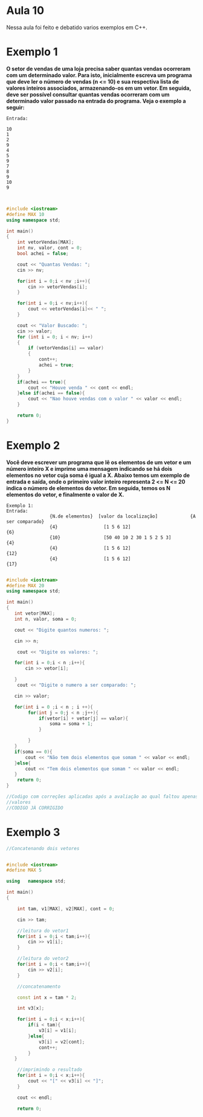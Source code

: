 # Aula 10 

Nessa aula foi feito e debatido varios exemplos em C++.



# Exemplo 1

**O setor de vendas de uma loja precisa saber quantas vendas ocorreram com um determinado valor. Para isto,
inicialmente escreva um programa que deve ler o número de vendas (n <= 10) e sua respectiva lista de valores
inteiros associados, armazenando-os em um vetor. Em seguida, deve ser possível consultar quantas vendas ocorreram
com um determinado valor passado na entrada do programa. Veja o exemplo a seguir:**

```
Entrada: 

10
1
2
9
4
5
9
7
8
9
10
9
```




```C++


#include <iostream>
#define MAX 10
using namespace std;

int main()
{
    int vetorVendas[MAX];
    int nv, valor, cont = 0;
    bool achei = false;

    cout << "Quantas Vendas: ";
    cin >> nv;

    for(int i = 0;i < nv ;i++){
        cin >> vetorVendas[i];
    }

    for(int i = 0;i < nv;i++){
        cout << vetorVendas[i]<< " ";
    }

    cout << "Valor Buscado: ";
    cin >> valor;
    for (int i = 0; i < nv; i++)
    {
        if (vetorVendas[i] == valor)
        {
            cont++;
            achei = true;
        }
    }
    if(achei == true){
        cout << "Houve venda " << cont << endl;
    }else if(achei == false){
        cout << "Nao houve vendas com o valor " << valor << endl;
    }

    return 0;
}

```

# Exemplo 2
 

**Você deve escrever um programa que lê os elementos de um vetor e um número inteiro X e
imprime uma mensagem indicando se há dois elementos no vetor cuja soma é igual a X. Abaixo
temos um exemplo de entrada e saída, onde o primeiro valor inteiro representa 2 <= N <= 20
indica o número de elementos do vetor. Em seguida, temos os N elementos do vetor, e finalmente
o valor de X.**


```
Exemplo 1:
Entrada:
				{N.de elementos}  [valor da localização]            {A ser comparado}
				{4}                 [1 5 6 12]                             {6}
				{10}                [50 40 10 2 30 1 5 2 5 3]              {4}
				{4}                 [1 5 6 12]                             {12}
				{4}                 [1 5 6 12]                             {17}

```

```C++

#include <iostream>
#define MAX 20
using namespace std;

int main()
{
   int vetor[MAX];
   int n, valor, soma = 0;

   cout << "Digite quantos numeros: ";

   cin >> n;

    cout << "Digite os valores: ";

   for(int i = 0;i < n ;i++){
       cin >> vetor[i];

   }
    cout << "Digite o numero a ser comparado: ";

   cin >> valor;

   for(int i = 0 ;i < n ; i ++){
        for(int j = 0;j < n ;j++){
            if(vetor[i] + vetor[j] == valor){
                soma = soma + 1;
            }

        }
   }
   if(soma == 0){
       cout << "Não tem dois elementos que somam " << valor << endl;
   }else{
       cout << "Tem dois elementos que somam " << valor << endl;
   }
    return 0;
}

//Codigo com correções aplicadas após a avaliação ao qual faltou apenas um for para pegar os
//valores
//CODIGO JÀ CORRIGIDO

```



# Exemplo 3

```C++
//Concatenando dois vetores


#include <iostream>
#define MAX 5

using	namespace std;

int main()
{

	int tam, v1[MAX], v2[MAX], cont = 0;

	cin >> tam;

	//leitura do vetor1
	for(int i = 0;i < tam;i++){
		cin >> v1[i];
	}

	//leitura do vetor2
	for(int i = 0;i < tam;i++){
		cin >> v2[i];
	}

	//concatenamento

	const int x = tam * 2;

	int v3[x];

	for(int i = 0;i < x;i++){
		if(i < tam){
			v3[i] = v1[i];
		}else{
			v3[i] = v2[cont];
			cont++;
		}
   }

	//imprimindo o resultado
	for(int i = 0;i < x;i++){
		cout << "[" << v3[i] << "]";
	}

	cout << endl;

	return 0;

```